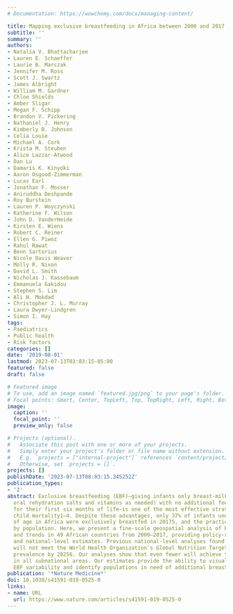 ```yaml
---
# Documentation: https://wowchemy.com/docs/managing-content/

title: Mapping exclusive breastfeeding in Africa between 2000 and 2017
subtitle: ''
summary: ''
authors:
- Natalia V. Bhattacharjee
- Lauren E. Schaeffer
- Laurie B. Marczak
- Jennifer M. Ross
- Scott J. Swartz
- James Albright
- William M. Gardner
- Chloe Shields
- Amber Sligar
- Megan F. Schipp
- Brandon V. Pickering
- Nathaniel J. Henry
- Kimberly B. Johnson
- Celia Louie
- Michael A. Cork
- Krista M. Steuben
- Alice Lazzar-Atwood
- Dan Lu
- Damaris K. Kinyoki
- Aaron Osgood-Zimmerman
- Lucas Earl
- Jonathan F. Mosser
- Aniruddha Deshpande
- Roy Burstein
- Lauren P. Woyczynski
- Katherine F. Wilson
- John D. VanderHeide
- Kirsten E. Wiens
- Robert C. Reiner
- Ellen G. Piwoz
- Rahul Rawat
- Benn Sartorius
- Nicole Davis Weaver
- Molly R. Nixon
- David L. Smith
- Nicholas J. Kassebaum
- Emmanuela Gakidou
- Stephen S. Lim
- Ali H. Mokdad
- Christopher J. L. Murray
- Laura Dwyer-Lindgren
- Simon I. Hay
tags:
- Paediatrics
- Public health
- Risk factors
categories: []
date: '2019-08-01'
lastmod: 2023-07-13T03:03:15-05:00
featured: false
draft: false

# Featured image
# To use, add an image named `featured.jpg/png` to your page's folder.
# Focal points: Smart, Center, TopLeft, Top, TopRight, Left, Right, BottomLeft, Bottom, BottomRight.
image:
  caption: ''
  focal_point: ''
  preview_only: false

# Projects (optional).
#   Associate this post with one or more of your projects.
#   Simply enter your project's folder or file name without extension.
#   E.g. `projects = ["internal-project"]` references `content/project/deep-learning/index.md`.
#   Otherwise, set `projects = []`.
projects: []
publishDate: '2023-07-13T08:03:15.345252Z'
publication_types:
- '2'
abstract: Exclusive breastfeeding (EBF)—giving infants only breast-milk (and medications,
  oral rehydration salts and vitamins as needed) with no additional food or drink
  for their first six months of life—is one of the most effective strategies for preventing
  child mortality1–4. Despite these advantages, only 37% of infants under 6 months
  of age in Africa were exclusively breastfed in 20175, and the practice of EBF varies
  by population. Here, we present a fine-scale geospatial analysis of EBF prevalence
  and trends in 49 African countries from 2000–2017, providing policy-relevant administrative-
  and national-level estimates. Previous national-level analyses found that most countries
  will not meet the World Health Organization’s Global Nutrition Target of 50% EBF
  prevalence by 20256. Our analyses show that even fewer will achieve this ambition
  in all subnational areas. Our estimates provide the ability to visualize subnational
  EBF variability and identify populations in need of additional breastfeeding support.
publication: '*Nature Medicine*'
doi: 10.1038/s41591-019-0525-0
links:
- name: URL
  url: https://www.nature.com/articles/s41591-019-0525-0
---
```

